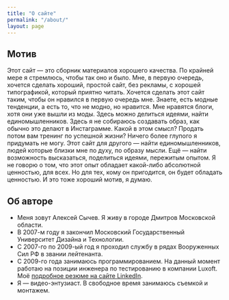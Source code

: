```yaml
---
title: "О сайте"
permalink: "/about/"
layout: page
---
```


## Мотив

Этот сайт — это сборник материалов хорошего качества. По крайней мере я стремлюсь, чтобы так оно и было. Мне, в первую очередь, хочется сделать хороший, простой сайт, без рекламы, с хорошей типографикой, который приятно читать. Хочется сделать этот сайт таким, чтобы он нравился в первую очередь мне. Знаете, есть модные тенденции, а есть то, что не модно, но нравится. Мне нравятся блоги, хотя они уже вышли из моды. Здесь можно делиться идеями, найти единомышленников. Здесь я не собираюсь создавать образ, как обычно это делают в Инстаграмме. Какой в этом смысл? Продать потом вам тренинг по успешной жизни? Ничего более глупого я придумать не могу. Этот сайт для другого — найти единомышленников, людей которые близки мне по духу, по образу мысли. Ещё — найти возможность высказаться, поделиться идеями, пережитым опытом. Я не говорю о том, что этот опыт обладает какой-либо абсолютной ценностью, для всех. Но для тех, кому он пригодится, он будет обладать ценностью. И это тоже хороший мотив, я думаю. 

## Об авторе

- Меня зовут Алексей Сычев. Я живу в городе Дмитров Московской области.
- В 2007-м году я закончил Московский Государственный Университет Дизайна и Технологии.
- С 2007-го по 2009-ый год я проходил службу в рядах Вооруженных Сил РФ в звании лейтенанта.
- С 2009-го года занимаюсь программированием. На данный момент работаю на позиции инженера по тестированию в компании Luxoft. Моё [подробное резюме на сайте LinkedIn](https://www.linkedin.com/in/aleksey-sychev-165159165/).
- Я — видео-энтузиаст. В свободное время занимаюсь съемкой и монтажем.
